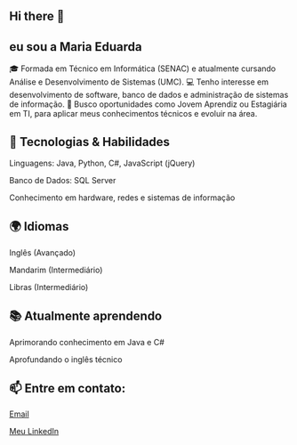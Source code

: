 ## Hi there 👋

## eu sou a Maria Eduarda

🎓 Formada em Técnico em Informática (SENAC) e atualmente cursando Análise e Desenvolvimento de Sistemas (UMC).
💻 Tenho interesse em desenvolvimento de software, banco de dados e administração de sistemas de informação.
🚀 Busco oportunidades como Jovem Aprendiz ou Estagiária em TI, para aplicar meus conhecimentos técnicos e evoluir na área.

## 🔧 Tecnologias & Habilidades

Linguagens: Java, Python, C#, JavaScript (jQuery)

Banco de Dados: SQL Server

Conhecimento em hardware, redes e sistemas de informação

## 🌍 Idiomas

Inglês (Avançado)

Mandarim (Intermediário)

Libras (Intermediário)

## 📚 Atualmente aprendendo

Aprimorando conhecimento em Java e C#

Aprofundando o inglês técnico

## 📫 Entre em contato:  
[Email](ma.eduarda05@outlook.com)  


[Meu LinkedIn](https://www.linkedin.com/in/maria-eduarda-gomes-de-oliveira-445b70266)
